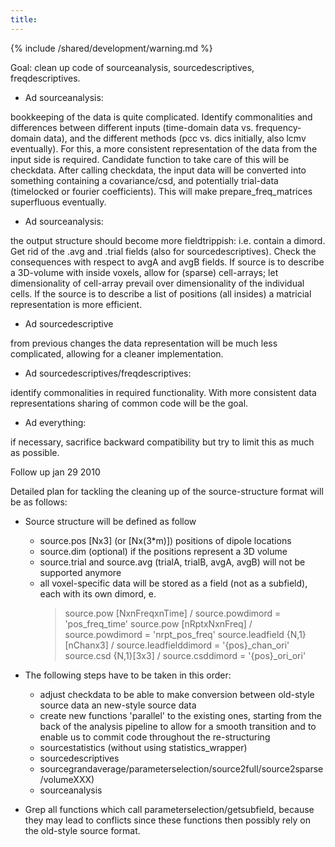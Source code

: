 ```yaml
---
title:
---
```


{% include /shared/development/warning.md %}

Goal: clean up code of sourceanalysis, sourcedescriptives, freqdescriptives.

- Ad sourceanalysis:

bookkeeping of the data is quite complicated. Identify commonalities and differences between different inputs (time-domain data vs. frequency-domain data), and the different methods (pcc vs. dics initially, also lcmv eventually). For this, a more consistent representation of the data from the input side is required. Candidate function to take care of this will be checkdata. After calling checkdata, the input data will be converted into something containing a covariance/csd, and potentially trial-data (timelocked or fourier coefficients). This will make prepare_freq_matrices superfluous eventually.

- Ad sourceanalysis:

the output structure should become more fieldtrippish: i.e. contain a dimord. Get rid of the .avg and .trial fields (also for sourcedescriptives). Check the consequences with respect to avgA and avgB fields. If source is to describe a 3D-volume with inside voxels, allow for (sparse) cell-arrays; let dimensionality of cell-array prevail over dimensionality of the individual cells. If the source is to describe a list of positions (all insides) a matricial representation is more efficient.

- Ad sourcedescriptive

from previous changes the data representation will be much less complicated, allowing for a cleaner implementation.

- Ad sourcedescriptives/freqdescriptives:

identify commonalities in required functionality. With more consistent data representations sharing of common code will be the goal.

- Ad everything:

if necessary, sacrifice backward compatibility but try to limit this as much as possible.

Follow up jan 29 2010

Detailed plan for tackling the cleaning up of the source-structure format will be as follows:

- Source structure will be defined as follow

  - source.pos [Nx3] (or [Nx(3*m)]) positions of dipole locations
  - source.dim (optional) if the positions represent a 3D volume
  - source.trial and source.avg (trialA, trialB, avgA, avgB) will not be supported anymore
  - all voxel-specific data will be stored as a field (not as a subfield), each with its own
    dimord, e.
    > source.pow [NxnFreqxnTime] / source.powdimord = 'pos_freq_time'
    > source.pow [nRptxNxnFreq] / source.powdimord = 'nrpt_pos_freq'
    > source.leadfield {N,1}[nChanx3] / source.leadfielddimord = '{pos}\_chan_ori'
    > source.csd {N,1}[3x3] / source.csddimord = '{pos}\_ori_ori'

- The following steps have to be taken in this order:

  - adjust checkdata to be able to make conversion between old-style source data an new-style source data
  - create new functions 'parallel' to the existing ones, starting from the back of the analysis pipeline to allow for a smooth transition and to enable us to commit code throughout the re-structuring
  - sourcestatistics (without using statistics_wrapper)
  - sourcedescriptives
  - sourcegrandaverage/parameterselection/source2full/source2sparse/volumeXXX)
  - sourceanalysis

- Grep all functions which call parameterselection/getsubfield, because they may lead to conflicts since these functions then possibly rely on the old-style source format.
